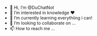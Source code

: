 - 👋 Hi, I’m @DuChatNot
- 👀 I’m interested in knowledge ❤
- 🌱 I’m currently learning everythiing i can!
- 💞️ I’m looking to collaborate on ...
- 📫 How to reach me ...

<!---
DuChatNot/DuChatNot is a ✨ special ✨ repository because its `README.md` (this file) appears on your GitHub profile.
You can click the Preview link to take a look at your changes.
--->
